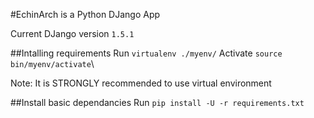 #EchinArch is a Python DJango App

 Current DJango version `1.5.1`

##Intalling requirements
Run `virtualenv ./myenv/`
Activate `source bin/myenv/activate`\

Note: It is STRONGLY recommended to use virtual environment


##Install basic dependancies
Run `pip install -U -r requirements.txt`
